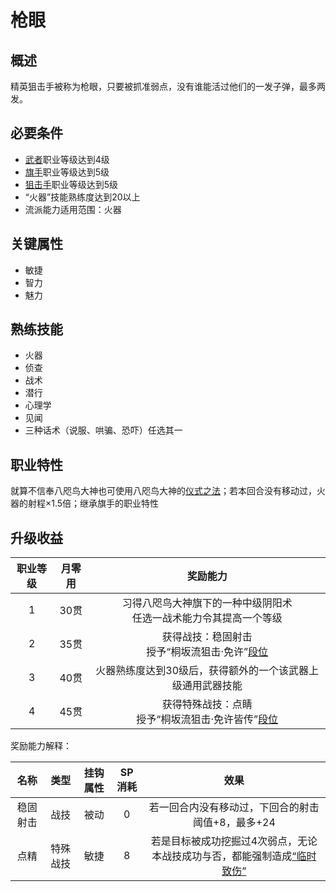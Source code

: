 # 枪眼

## 概述

精英狙击手被称为枪眼，只要被抓准弱点，没有谁能活过他们的一发子弹，最多两发。

## 必要条件

* <a href="../../../basicJob/Warrior" target="_blank">武者</a>职业等级达到4级
* <a href="../../../basicJob/Standard-bearer" target="_blank">旗手</a>职业等级达到5级
* <a href="../sniper" target="_blank">狙击手</a>职业等级达到5级
* “火器”技能熟练度达到20以上
* 流派能力适用范围：火器

## 关键属性

* 敏捷
* 智力
* 魅力

## 熟练技能

* 火器
* 侦查
* 战术
* 潜行
* 心理学
* 见闻
* 三种话术（说服、哄骗、恐吓）任选其一
  
## 职业特性

就算不信奉八咫鸟大神也可使用八咫鸟大神的<a href="/rules/V4.x rules/8·magic/#仪式之法" target="_blank">仪式之法</a>；若本回合没有移动过，火器的射程×1.5倍；继承旗手的职业特性

## 升级收益

职业等级|月零用|奖励能力
:--:|:--:|:--:
1|30贯|习得八咫鸟大神旗下的一种中级阴阳术<br>任选一战术能力令其提高一个等级
2|35贯|获得战技：稳固射击<br>授予“桐坂流狙击·免许”<a href="../../dan" target="_blank">段位</a>
3|40贯|火器熟练度达到30级后，获得额外的一个该武器上级通用武器技能
4|45贯|获得特殊战技：点睛<br>授予“桐坂流狙击·免许皆传”<a href="../../dan" target="_blank">段位</a>

奖励能力解释：

名称|类型|挂钩属性|SP消耗|效果
:--:|:--:|:--:|:--:|:--:
稳固射击|战技|被动|0|若一回合内没有移动过，下回合的射击阈值+8，最多+24
点精|特殊战技|敏捷|8|若是目标被成功挖掘过4次弱点，无论本战技成功与否，都能强制造成<a href="../../../../status/normal/#临时致伤" target="_blank">“临时致伤”</a>

